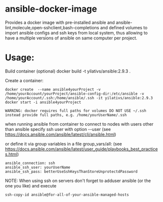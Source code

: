 # ansible-docker-image
Provides a docker image with pre-installed ansible and ansible-lint,molecule,open-sshclient,bash-completions  and defined volumes to import ansible configs and ssh keys from local system, thus allowing to have a multiple versions of ansible on same computer per project.

# Usage:
Build container (optional)
docker build -t yilativs/ansible:2.9.3 .



Create a container:
~~~
docker create  --name ansible4yourProject -v /home/yourAccount/yourProject/ansible-config-dir:/etc/ansible -v /home/yourAccount/.ssh:/home/ansible/.ssh -it yilativs/ansible:2.9.3
docker start -i ansible4yourProject
~~~

`WARNING: docker requires full paths for volumes DO NOT USE ~/.ssh instead provide full paths, e.g. /home/yourUserName/.ssh`

when running ansible from container to connect to nodes with users other than ansible specify ssh user with option --user  (see https://docs.ansible.com/ansible/latest/cli/ansible.html)

or define it via group variables in a file group_vars/all:
(see  https://docs.ansible.com/ansible/latest/user_guide/playbooks_best_practices.html)
```
ansible_connection: ssh
ansible_ssh_user: yourUserName
ansible_ssh_pass: betterUseSshKeysThanStoreUnprotectdPassword
```

NOTE: When using ssh on servers don't forget to adduser ansible (or the one you like) and execute  
```
ssh-copy-id ansible@for-all-of-your-ansible-managed-hosts
```
